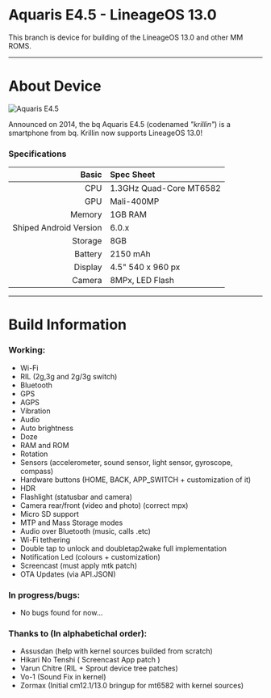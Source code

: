 Aquaris E4.5 - LineageOS 13.0
==============

This branch is device for building of the LineageOS 13.0 and other MM ROMS.

---
# About Device

![Aquaris E4.5](https://img.pccomponentes.com/articles/6/67915/bq-aquaris-e4-5-16gb-blanco-libre-4.jpg "Aquaris E4.5")

Announced on 2014, the bq Aquaris E4.5 (codenamed _"krillin"_) is a smartphone from bq. Krillin now supports LineageOS 13.0!

### Specifications

Basic   | Spec Sheet
-------:|:-------------------------
CPU     | 1.3GHz Quad-Core MT6582
GPU     | Mali-400MP
Memory  | 1GB RAM
Shiped Android Version | 6.0.x
Storage | 8GB
Battery | 2150 mAh
Display | 4.5" 540 x 960 px
Camera  | 8MPx, LED Flash

---

# Build Information

### Working:

 * Wi-Fi
 * RIL (2g,3g and 2g/3g switch)
 * Bluetooth
 * GPS
 * AGPS
 * Vibration
 * Audio
 * Auto brightness
 * Doze
 * RAM and ROM
 * Rotation
 * Sensors (accelerometer, sound sensor, light sensor, gyroscope, compass)
 * Hardware buttons (HOME, BACK, APP_SWITCH + customization of it)
 * HDR
 * Flashlight (statusbar and camera)
 * Camera rear/front (video and photo) (correct mpx)
 * Micro SD support
 * MTP and Mass Storage modes
 * Audio over Bluetooth (music, calls .etc)
 * Wi-Fi tethering
 * Double tap to unlock and doubletap2wake full implementation
 * Notification Led (colours + customization)
 * Screencast (must apply mtk patch)
 * OTA Updates (via API.JSON)

### In progress/bugs:

 * No bugs found for now...

### Thanks to (In alphabetichal order):

 * Assusdan (help with kernel sources builded from scratch)
 * Hikari No Tenshi ( Screencast App patch )
 * Varun Chitre (RIL + Sprout device tree patches)
 * Vo-1 (Sound Fix in kernel)
 * Zormax (Initial cm12.1/13.0 bringup for mt6582 with kernel sources)
